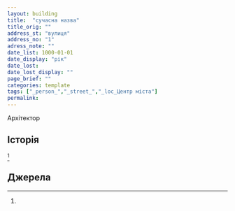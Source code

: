 ```yaml
---
layout: building
title:  "сучасна назва"
title_orig: ""
address_st: "вулиця"
address_no: "1"
adress_note: ""
date_list: 1000-01-01
date_display: "рік"
date_lost:
date_lost_display: ""
page_brief: ""
categories: template
tags: ["_person_","_street_","_loc_Центр міста"]
permalink:
---
```


Архітектор

## Історія

[^1]

## Джерела
[^1]: 
[^2]: [name](url)  